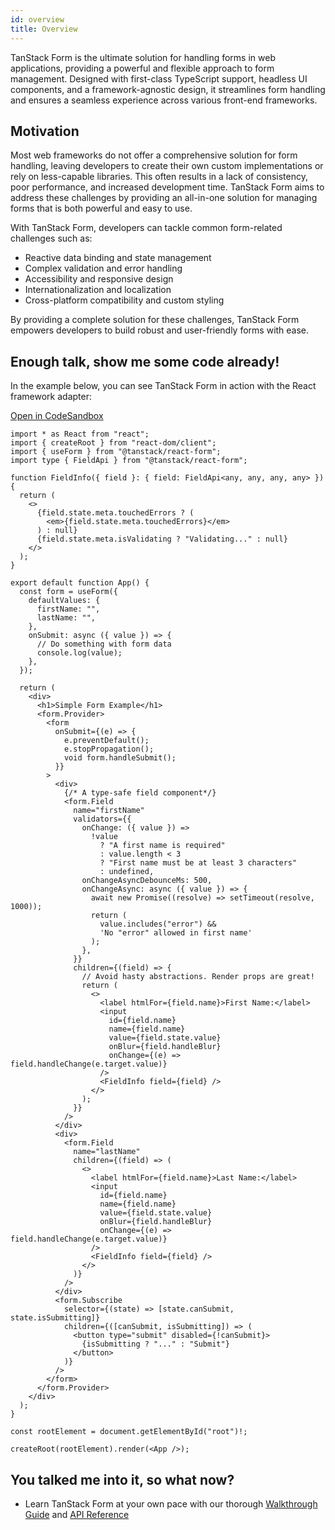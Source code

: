 ```yaml
---
id: overview
title: Overview
---
```


TanStack Form is the ultimate solution for handling forms in web applications, providing a powerful and flexible approach to form management. Designed with first-class TypeScript support, headless UI components, and a framework-agnostic design, it streamlines form handling and ensures a seamless experience across various front-end frameworks.

## Motivation

Most web frameworks do not offer a comprehensive solution for form handling, leaving developers to create their own custom implementations or rely on less-capable libraries. This often results in a lack of consistency, poor performance, and increased development time. TanStack Form aims to address these challenges by providing an all-in-one solution for managing forms that is both powerful and easy to use.

With TanStack Form, developers can tackle common form-related challenges such as:

- Reactive data binding and state management
- Complex validation and error handling
- Accessibility and responsive design
- Internationalization and localization
- Cross-platform compatibility and custom styling

By providing a complete solution for these challenges, TanStack Form empowers developers to build robust and user-friendly forms with ease.

## Enough talk, show me some code already!

In the example below, you can see TanStack Form in action with the React framework adapter:

[Open in CodeSandbox](https://codesandbox.io/s/github/tanstack/form/tree/main/examples/react/simple)

```tsx
import * as React from "react";
import { createRoot } from "react-dom/client";
import { useForm } from "@tanstack/react-form";
import type { FieldApi } from "@tanstack/react-form";

function FieldInfo({ field }: { field: FieldApi<any, any, any, any> }) {
  return (
    <>
      {field.state.meta.touchedErrors ? (
        <em>{field.state.meta.touchedErrors}</em>
      ) : null}
      {field.state.meta.isValidating ? "Validating..." : null}
    </>
  );
}

export default function App() {
  const form = useForm({
    defaultValues: {
      firstName: "",
      lastName: "",
    },
    onSubmit: async ({ value }) => {
      // Do something with form data
      console.log(value);
    },
  });

  return (
    <div>
      <h1>Simple Form Example</h1>
      <form.Provider>
        <form
          onSubmit={(e) => {
            e.preventDefault();
            e.stopPropagation();
            void form.handleSubmit();
          }}
        >
          <div>
            {/* A type-safe field component*/}
            <form.Field
              name="firstName"
              validators={{
                onChange: ({ value }) =>
                  !value
                    ? "A first name is required"
                    : value.length < 3
                    ? "First name must be at least 3 characters"
                    : undefined,
                onChangeAsyncDebounceMs: 500,
                onChangeAsync: async ({ value }) => {
                  await new Promise((resolve) => setTimeout(resolve, 1000));
                  return (
                    value.includes("error") &&
                    'No "error" allowed in first name'
                  );
                },
              }}
              children={(field) => {
                // Avoid hasty abstractions. Render props are great!
                return (
                  <>
                    <label htmlFor={field.name}>First Name:</label>
                    <input
                      id={field.name}
                      name={field.name}
                      value={field.state.value}
                      onBlur={field.handleBlur}
                      onChange={(e) => field.handleChange(e.target.value)}
                    />
                    <FieldInfo field={field} />
                  </>
                );
              }}
            />
          </div>
          <div>
            <form.Field
              name="lastName"
              children={(field) => (
                <>
                  <label htmlFor={field.name}>Last Name:</label>
                  <input
                    id={field.name}
                    name={field.name}
                    value={field.state.value}
                    onBlur={field.handleBlur}
                    onChange={(e) => field.handleChange(e.target.value)}
                  />
                  <FieldInfo field={field} />
                </>
              )}
            />
          </div>
          <form.Subscribe
            selector={(state) => [state.canSubmit, state.isSubmitting]}
            children={([canSubmit, isSubmitting]) => (
              <button type="submit" disabled={!canSubmit}>
                {isSubmitting ? "..." : "Submit"}
              </button>
            )}
          />
        </form>
      </form.Provider>
    </div>
  );
}

const rootElement = document.getElementById("root")!;

createRoot(rootElement).render(<App />);
```

## You talked me into it, so what now?

- Learn TanStack Form at your own pace with our thorough [Walkthrough Guide](../installation) and [API Reference](../reference/FormApi)
